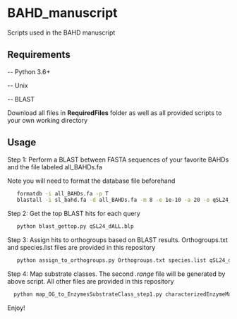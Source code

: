 # BAHD_manuscript

 Scripts used in the BAHD manuscript

## Requirements
-- Python 3.6+

-- Unix

-- BLAST

Download all files in **RequiredFiles** folder as well as all provided scripts to your own working directory

## Usage

Step 1: Perform a BLAST between FASTA sequences of your favorite BAHDs and the file labeled all_BAHDs.fa

Note you will need to format the database file beforehand
```bash   
   formatdb -i all_BAHDs.fa -p T
   blastall -i sl_bahd.fa -d all_BAHDs.fa -m 8 -e 1e-10 -a 20 -o qSL24_dALL.blp -p blastp
 ```     
Step 2: Get the top BLAST hits for each query
```bash   
   python blast_gettop.py qSL24_dALL.blp
 ```     
Step 3: Assign hits to orthogroups based on BLAST results. Orthogroups.txt and species.list files are provided in this repository
```bash
   python assign_to_orthogroups.py Orthogroups.txt species.list qSL24_dALL.blp.top   
 ```     
 Step 4: Map substrate classes. The second *.range* file will be generated by above script. All other files are provided in this repository
 ```bash
   python map_OG_to_EnzymesSubstrateClass_step1.py characterizedEnzymeMappings.tab qEXP_dALL_noSL.blp.top.og.sp.range qSL24_dALL.blp.top.og.sp.range   
 ```     
 Enjoy!
